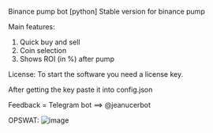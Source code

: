 Binance pump bot [python]
Stable version for binance pump

Main features:
1. Quick buy and sell
2. Coin selection
3. Shows ROI (in %) after pump

License:
To start the software you need a license key.

After getting the key paste it into config.json

Feedback = Telegram bot ==> @jeanucerbot  

OPSWAT:
![image](https://user-images.githubusercontent.com/89002240/131226117-2d987a03-999e-40dc-b7b3-068d0c172df2.png)
